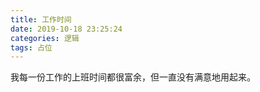 ```yaml
---
title: 工作时间
date: 2019-10-18 23:25:24
categories: 逻辑
tags: 占位
---
```


我每一份工作的上班时间都很富余，但一直没有满意地用起来。

<!--more-->
